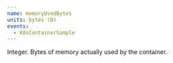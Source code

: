 ```yaml
---
name: memoryUsedBytes
units: bytes (B)
events:
  - K8sContainerSample
---
```


Integer. Bytes of memory actually used by the container.
